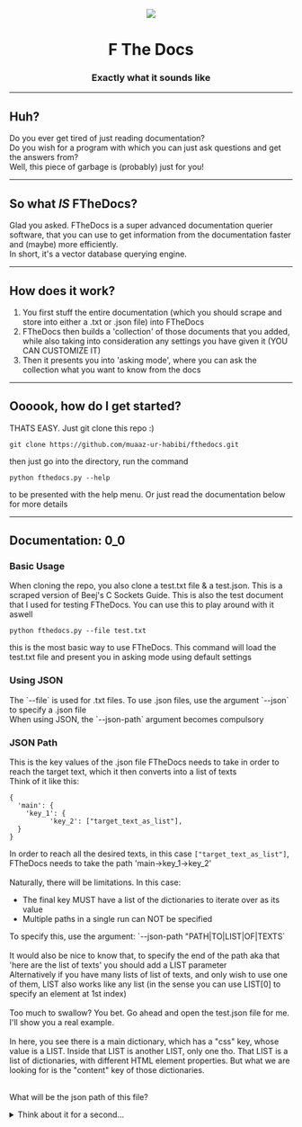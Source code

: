 <p align="center">
  <img src="https://github.com/user-attachments/assets/3483ce0e-f850-49c8-988b-3102f390a8cc">
</p>
<h1 align="center">F The Docs</h1>
<h3 align="center">Exactly what it sounds like</h3>
<hr>
<h2>Huh?</h2>
<p>
  Do you ever get tired of just reading documentation?<br>
  Do you wish for a program with which you can just ask questions and get the answers from?<br>
  Well, this piece of garbage is (probably) just for you!
</p>
<hr>
<h2>So what <i>IS</i> FTheDocs?</h2>
<p>
  Glad you asked. FTheDocs is a super advanced documentation querier software, that you can use to get information from the documentation faster and (maybe) more efficiently.<br>
  In short, it's a vector database querying engine.
</p>
<hr>
<h2>How does it work?</h2>
<ol>
  <li>You first stuff the entire documentation (which you should scrape and store into either a .txt or .json file) into FTheDocs</li>
  <li>FTheDocs then builds a 'collection' of those documents that you added, while also taking into consideration any settings you have given it (YOU CAN CUSTOMIZE IT)</li>
  <li>Then it presents you into 'asking mode', where you can ask the collection what you want to know from the docs</li>
</ol>
<hr>
<h2>Oooook, how do I get started?</h2>
<p>THATS EASY. Just git clone this repo :)</p>

```
git clone https://github.com/muaaz-ur-habibi/fthedocs.git
```
then just go into the directory, run the command

```
python fthedocs.py --help
```
to be presented with the help menu. Or just read the documentation below for more details
<hr>
<h2>Documentation: 0_0</h2>
<h3>Basic Usage</h3>
<p>
  When cloning the repo, you also clone a test.txt file & a test.json. This is a scraped version of Beej's C Sockets Guide. This is also the test document that I used for testing FTheDocs. You can use this to play around with it aswell<br>
  
  ```
  python fthedocs.py --file test.txt
  ```
  this is the most basic way to use FTheDocs. This command will load the test.txt file and present you in asking mode using default settings
</p>
<h3>Using JSON</h3>
<p>
  The `--file` is used for .txt files. To use .json files, use the argument `--json` to specify a .json file<br>
  When using JSON, the `--json-path` argument becomes compulsory
</p>
<h3>JSON Path</h3>
<p>
  This is the key values of the .json file FTheDocs needs to take in order to reach the target text, which it then converts into a list of texts<br>
  Think of it like this:<br>
  
  ```
  {
    'main': {
      'key_1': {
            'key_2': ["target_text_as_list"],
    }
  }
  ```
  In order to reach all the desired texts, in this case `["target_text_as_list"]`, FTheDocs needs to take the path 'main->key_1->key_2'<br><br>
  Naturally, there will be limitations. In this case:
  <ul>
    <li>The final key MUST have a list of the dictionaries to iterate over as its value</li>
    <li>Multiple paths in a single run can NOT be specified</li>
  </ul>
  To specify this, use the argument: `--json-path "PATH|TO|LIST|OF|TEXTS`<br><br>
  It would also be nice to know that, to specify the end of the path aka that 'here are the list of texts' you should add a LIST parameter<br>
  Alternatively if you have many lists of list of texts, and only wish to use one of them, LIST also works like any list (in the sense you can use LIST[0] to specify an element at 1st index)<br><br>
  Too much to swallow? You bet. Go ahead and open the test.json file for me. I'll show you a real example.<br>
  <br>
  In here, you see there is a main dictionary, which has a "css" key, whose value is a LIST. Inside that LIST is another LIST, only one tho. That LIST is a list of dictionaries, with different HTML element properties. But what we are looking for is the "content" key of those dictionaries.<br><br>

  What will be the json path of this file?<br>
  <details>
    <summary>Think about it for a second...</summary>

      That would be "css|LIST[0]|LIST|content"
    
  </details>
</p>
